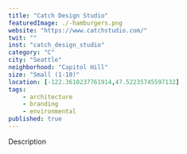 ```yaml
---
title: "Catch Design Studio"
featuredImage: ./-hamburgers.png
website: "https://www.catchstudio.com/"
twit: ""
inst: "catch_design_studio"
category: "C"
city: "Seattle"
neighborhood: "Capitol Hill"
size: "Small (1-10)"
location: [-122.3610237761914,47.52235745597132]
tags:
    - architecture
    - branding
    - environmental
published: true
---
```


Description
